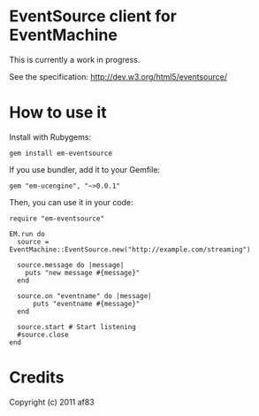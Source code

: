 # EventSource client for EventMachine

This is currently a work in progress.

See the specification: http://dev.w3.org/html5/eventsource/

# How to use it

Install with Rubygems:

    gem install em-eventsource

If you use bundler, add it to your Gemfile:

    gem "em-ucengine", "~>0.0.1"

Then, you can use it in your code:

    require "em-eventsource"

    EM.run do
      source = EventMachine::EventSource.new("http://example.com/streaming")

      source.message do |message|
        puts "new message #{message}"
      end

      source.on "eventname" do |message|
          puts "eventname #{message}"
      end

      source.start # Start listening
      #source.close
    end

# Credits

Copyright (c) 2011 af83
